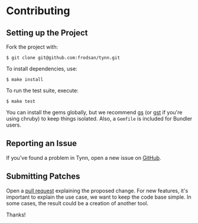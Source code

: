 Contributing
============

Setting up the Project
----------------------

Fork the project with:

```
$ git clone git@github.com:frodsan/tynn.git
```

To install dependencies, use:

```
$ make install
```

To run the test suite, execute:

```
$ make test
```

You can install the gems globally, but we recommend [gs][gs] (or
[gst][gst] if you're using chruby) to keep things isolated. Also,
a `Gemfile` is included for Bundler users.

[gs]: https://github.com/soveran/gs
[gst]: https://github.com/tonchis/gst

Reporting an Issue
------------------

If you've found a problem in Tynn, open a new issue on [GitHub][issues].

[issues]: https://github.com/frodsan/tynn/issues

Submitting Patches
------------------

Open a [pull request][pulls] explaining the proposed change. For new
features, it's important to explain the use case, we want to keep the
code base simple. In some cases, the result could be a creation of another
tool.

Thanks!

[pulls]: https://github.com/frodsan/tynn/pulls
